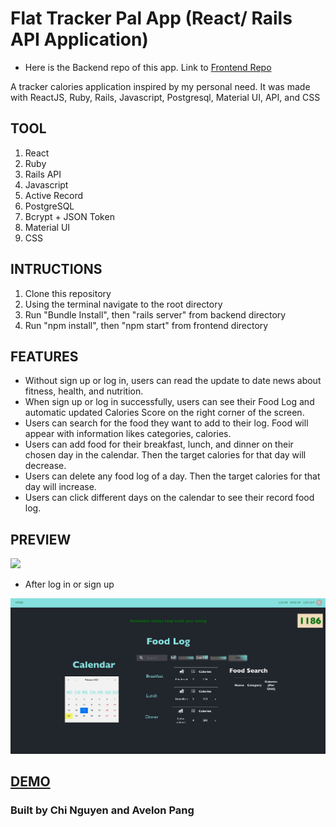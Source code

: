 
# Flat Tracker Pal App (React/ Rails API Application)

* Here is the Backend repo of this app. Link to [Frontend Repo](https://github.com/chinguyen21/flat-tracker-pal-front-end)

A tracker calories application inspired by my personal need. It was made with ReactJS, Ruby, Rails, Javascript, Postgresql, Material UI, API, and CSS


## TOOL


1. React
2. Ruby
3. Rails API
4. Javascript
5. Active Record
6. PostgreSQL
7. Bcrypt + JSON Token
8. Material UI
9. CSS
  

## INTRUCTIONS

1. Clone this repository
2. Using the terminal navigate to the root directory
3. Run "Bundle Install", then "rails server" from backend directory
5. Run "npm install", then "npm start" from frontend directory

## FEATURES

* Without sign up or log in, users can read the update to date news about fitness, health, and nutrition.
* When sign up or log in successfully, users can see their Food Log and automatic updated Calories Score on the right corner of the screen.
* Users can search for the food they want to add to their log. Food will appear with information likes categories, calories.
* Users can add food for their breakfast, lunch, and dinner on their chosen day in the calendar. Then the target calories for that day will decrease.
* Users can delete any food log of a day. Then the target calories for that day will increase.
* Users can click different days on the calendar to see their record food log.


## PREVIEW


![](preview1.png)

* After log in or sign up

![](preview2.png)


## [DEMO](https://flat-tracker-pal.netlify.app/)


### Built by Chi Nguyen and Avelon Pang

